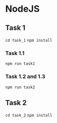 # NodeJS

## Task 1

``cd task_1``
``npm install``

### Task 1.1

``npm run task1``

### Task 1.2 and 1.3

``npm run task2``

## Task 2

``cd task_2``
``npm install``
